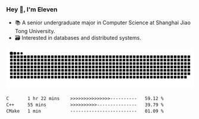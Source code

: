 ### Hey 👋, I'm Eleven

- 📚 A senior undergraduate major in Computer Science at Shanghai Jiao Tong University.
- 🗃️ Interested in databases and distributed systems.

![github contribution grid snake animation](https://raw.githubusercontent.com/El-even-11/El-even-11/output/github-contribution-grid-snake.svg)

<!--START_SECTION:waka-->

```txt
C       1 hr 22 mins    >>>>>>>>>>>>>>>----------   59.12 %
C++     55 mins         >>>>>>>>>>---------------   39.79 %
CMake   1 min           -------------------------   01.09 %
```

<!--END_SECTION:waka-->
